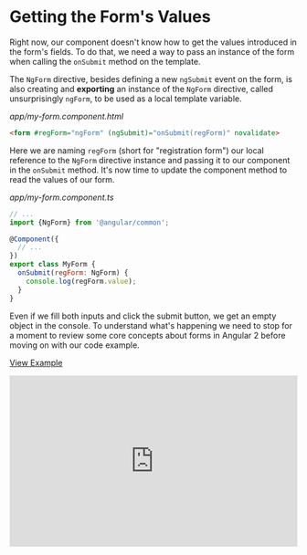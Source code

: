 # Getting the Form's Values

Right now, our component doesn't know how to get the values introduced in the form's fields. To do that, we need a way to pass an instance of the form when calling the `onSubmit` method on the template.

The `NgForm` directive, besides defining a new `ngSubmit` event on the form, is also creating and **exporting** an instance of the `NgForm` directive, called unsurprisingly `ngForm`, to be used as a local template variable.

_app/my-form.component.html_
```html
<form #regForm="ngForm" (ngSubmit)="onSubmit(regForm)" novalidate>
```

Here we are naming `regForm` (short for "registration form") our local reference to the `NgForm` directive instance and passing it to our component in the `onSubmit` method. It's now time to update the component method to read the values of our form.

_app/my-form.component.ts_
```javascript
// ...
import {NgForm} from '@angular/common';

@Component({
  // ...
})
export class MyForm {
  onSubmit(regForm: NgForm) {
    console.log(regForm.value);
  }
}
```

Even if we fill both inputs and click the submit button, we get an empty object in the console. To understand what's happening we need to stop for a moment to review some core concepts about forms in Angular 2 before moving on with our code example.

[View Example](https://plnkr.co/edit/fo4ZXG9IAcEqtYgT6dJs?p=preview)

<iframe class="no-pdf" style="width: 100%; height: 300px" src="https://embed.plnkr.co/fo4ZXG9IAcEqtYgT6dJs" frameborder="0" allowfullscren="allowfullscren"></iframe>


